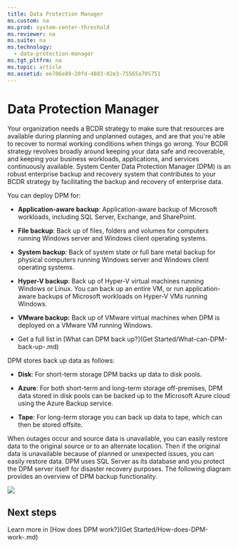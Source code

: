 ```yaml
---
title: Data Protection Manager
ms.custom: na
ms.prod: system-center-threshold
ms.reviewer: na
ms.suite: na
ms.technology: 
  - data-protection-manager
ms.tgt_pltfrm: na
ms.topic: article
ms.assetid: ee706e89-20fd-4883-82e3-75565a705751
---
```

# Data Protection Manager
Your organization needs a BCDR strategy to make sure that resources are available during planning and unplanned outages, and are that you're able to recover to normal working conditions when things go wrong.    Your BCDR strategy revolves broadly around keeping your data safe and recoverable, and keeping your business workloads, applications, and services continuously available.   System Center Data Protection Manager \(DPM\) is an robust enterprise backup and recovery system that contributes to your BCDR strategy by facilitating the backup and recovery of enterprise data.

You can deploy  DPM for:

-   **Application\-aware backup**: Application\-aware backup of Microsoft workloads, including SQL Server, Exchange, and SharePoint.

-   **File backup**: Back up of files, folders and volumes for computers running Windows server and Windows client operating systems.

-   **System backup**: Back of system state or full bare metal backup for physical computers running Windows server and Windows client operating systems.

-   **Hyper\-V backup**: Back up of Hyper\-V virtual machines running Windows or Linux. You can back up an entire VM, or run application\-aware backups of Microsoft workloads on Hyper\-V VMs running Windows.

-   **VMware backup:** Back up of VMware virtual machines when DPM is deployed on a VMware VM running Windows.

-   Get a full list in [What can DPM back up?](Get Started/What-can-DPM-back-up-.md)

DPM stores back up data as follows:

-   **Disk**: For short\-term storage DPM backs up data to disk pools.

-   **Azure**: For both short\-term and long\-term storage off\-premises, DPM data stored in disk pools can be backed up to the Microsoft Azure cloud using the Azure Backup service.

-   **Tape**: For long\-term storage you can back up data to tape, which can then be stored offsite.

When outages occur and source data is unavailable, you can easily restore data to the original source or to an alternate location. Then if the original data is unavailable because of planned or unexpected issues, you can easily restore data. DPM uses SQL Server as its database and you protect the DPM server itself for disaster recovery purposes. The following diagram provides an overview of DPM backup functionality.

![](Image/DPM-backup.png)

## Next steps
Learn more in [How does DPM work?](Get Started/How-does-DPM-work-.md)



